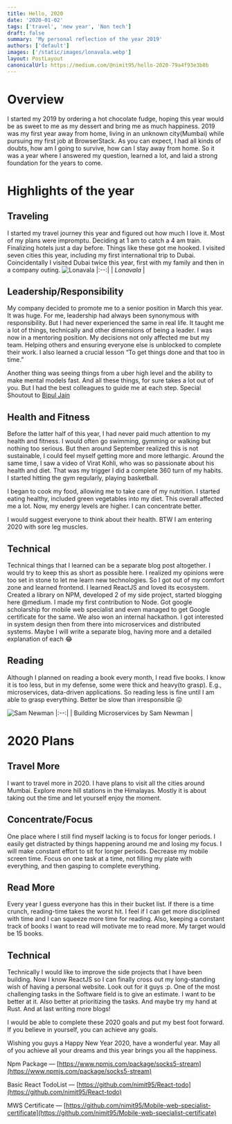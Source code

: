 ```yaml
---
title: Hello, 2020
date: '2020-01-02'
tags: ['travel', 'new year', 'Non tech']
draft: false
summary: 'My personal reflection of the year 2019'
authors: ['default']
images: ['/static/images/lonavala.webp']
layout: PostLayout
canonicalUrl: https://medium.com/@nimit95/hello-2020-79a4f93e3b8b
---
```


# Overview

I started my 2019 by ordering a hot chocolate fudge, hoping this year would be as sweet to me as my dessert and bring me as much happiness. 2019 was my first year away from home, living in an unknown city(Mumbai) while pursuing my first job at BrowserStack. As you can expect, I had all kinds of doubts, how am I going to survive, how can I stay away from home. So it was a year where I answered my question, learned a lot, and laid a strong foundation for the years to come.

# Highlights of the year

## Traveling

I started my travel journey this year and figured out how much I love it. Most of my plans were impromptu. Deciding at 1 am to catch a 4 am train. Finalizing hotels just a day before. Things like these got me hooked. I visited seven cities this year, including my first international trip to Dubai. Coincidentally I visited Dubai twice this year, first with my family and then in a company outing.
![Lonavala](/static/images/lonavala.webp)
|:--:|
| _Lonavala_ |

## Leadership/Responsibility

My company decided to promote me to a senior position in March this year. It was huge. For me, leadership had always been synonymous with responsibility. But I had never experienced the same in real life. It taught me a lot of things, technically and other dimensions of being a leader. I was now in a mentoring position. My decisions not only affected me but my team. Helping others and ensuring everyone else is unblocked to complete their work. I also learned a crucial lesson “To get things done and that too in time.”

Another thing was seeing things from a uber high level and the ability to make mental models fast. And all these things, for sure takes a lot out of you. But I had the best colleagues to guide me at each step. Special Shoutout to [Bipul Jain](https://medium.com/u/a93434a590d4?source=post_page-----79a4f93e3b8b--------------------------------)

## Health and Fitness

Before the latter half of this year, I had never paid much attention to my health and fitness. I would often go swimming, gymming or walking but nothing too serious. But then around September realized this is not sustainable, I could feel myself getting more and more lethargic. Around the same time, I saw a video of Virat Kohli, who was so passionate about his health and diet. That was my trigger I did a complete 360 turn of my habits. I started hitting the gym regularly, playing basketball.

I began to cook my food, allowing me to take care of my nutrition. I started eating healthy, included green vegetables into my diet. This overall affected me a lot. Now, my energy levels are higher. I can concentrate better.

I would suggest everyone to think about their health. BTW I am entering 2020 with sore leg muscles.

## Technical

Technical things that I learned can be a separate blog post altogether. I would try to keep this as short as possible here. I realized my opinions were too set in stone to let me learn new technologies. So I got out of my comfort zone and learned frontend. I learned ReactJS and loved its ecosystem. Created a library on NPM, developed 2 of my side project, started blogging here @medium. I made my first contribution to Node. Got google scholarship for mobile web specialist and even managed to get Google certificate for the same. We also won an internal hackathon. I got interested in system design then from there into microservices and distributed systems. Maybe I will write a separate blog, having more and a detailed explanation of each 😂

## Reading

Although I planned on reading a book every month, I read five books. I know it is too less, but in my defense, some were thick and heavy(to grasp). E.g., microservices, data-driven applications. So reading less is fine until I am able to grasp everything. Better be slow than irresponsible 😛

![Sam Newman](/static/images/buildingms.webp)
|:--:|
| Building Microservices by Sam Newman |

# 2020 Plans

## Travel More

I want to travel more in 2020. I have plans to visit all the cities around Mumbai. Explore more hill stations in the Himalayas. Mostly it is about taking out the time and let yourself enjoy the moment.

## Concentrate/Focus

One place where I still find myself lacking is to focus for longer periods. I easily get distracted by things happening around me and losing my focus. I will make constant effort to sit for longer periods. Decrease my mobile screen time. Focus on one task at a time, not filling my plate with everything, and then gasping to complete everything.

## Read More

Every year I guess everyone has this in their bucket list. If there is a time crunch, reading-time takes the worst hit. I feel if I can get more disciplined with time and I can squeeze more time for reading. Also, keeping a constant track of books I want to read will motivate me to read more. My target would be 15 books.

## Technical

Technically I would like to improve the side projects that I have been building. Now I know ReactJS so I can finally cross out my long-standing wish of having a personal website. Look out for it guys :p. One of the most challenging tasks in the Software field is to give an estimate. I want to be better at it. Also better at prioritizing the tasks. And maybe try my hand at Rust. And at last writing more blogs!

I would be able to complete these 2020 goals and put my best foot forward. If you believe in yourself, you can achieve any goals.

Wishing you guys a Happy New Year 2020, have a wonderful year. May all of you achieve all your dreams and this year brings you all the happiness.

Npm Package — [https://www.npmjs.com/package/socks5-stream](https://www.npmjs.com/package/socks5-stream)

Basic React TodoList — [https://github.com/nimit95/React-todo](https://github.com/nimit95/React-todo)

MWS Certificate — [https://github.com/nimit95/Mobile-web-specialist-certificate](https://github.com/nimit95/Mobile-web-specialist-certificate)
